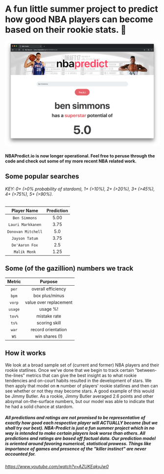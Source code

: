 # A fun little summer project to predict how good NBA players can become based on their rookie stats. :basketball: 
![new](/demo.png?raw=true "new mane")

#### NBAPredict.io is now longer operational. Feel free to peruse through the code and check out some of my more recent NBA related work.

## Some popular searches
###### KEY:  0+ (>0% probability of stardom), 1+ (>10%), 2+ (>20%), 3+ (>45%), 4+ (>75%), 5+ (>90%). 
| Player Name        | Prediction       | 
|:-------------:|:-------------:| 
| `Ben Simmons`| 5.00 | 
| `Lauri Markkanen`| 3.75  | 
| `Donovan Mitchell` 		| 5.0   |
| `Jayson Tatum` 		| 3.75  |
| `De'Aaron Fox` 		| 2.5      |
| `Malik Monk` 		|  1.25 |

## Some (of the gazillion) numbers we track

| Metric        | Purpose       | 
|:-------------:|:-------------:| 
| `per`         | overall efficiency  | 
| `bpm`         | box plus/minus      | 
| `vorp` 		| value over replacement      |
| `usage` 		| usage %!      |
| `tov%` 		| mistake rate      |
| `ts%` 		| scoring skill      |
| `war` 		| record orientation      |
| `WS` 		| win shares (!)      |

## How it works 
We look at a broad sample set of (current and former) NBA players and their rookie statlines. Once we've done that we begin to track certain "between-the-lines" metrics that can give the best insight as to what rookie tendencies and on-court habits resulted in the development of stars. We then apply that model on **n** number of players' rookie statlines and then can see whether or not they may become stars. A good example of this would be Jimmy Butler. As a rookie, Jimmy Butler averaged 2.6 points and other absymal on-the-surface numbers, but our model was able to indicate that he had a solid chance at stardom. 

##### All predictions and ratings are not **promised** to be representative of exactly how good each respective player will ACTUALLY become (but we shall try our best). NBA-Predict is just a fun summer project which in no way is intended to make certain players look worse than others. All predictions and ratings are based off factual data. Our prediction model is oriented around favoring numerical, statistical prowess. Things like importance of games and presence of the "killer instinct" are never accounted for. 

###### https://www.youtube.com/watch?v=AZUKEqkyJw0
